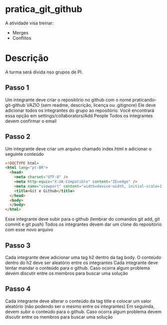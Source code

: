 # pratica_git_github

A atividade visa treinar:

- Merges
- Conflitos

# Descrição
A turma será divida nso grupos de PI.

## Passo 1
Um integrante deve criar o repositório no github com o nome praticando-git-github VAZIO (sem readme, descrição, licença ou .gitignore)
Ele deve adicionar todos os integrantes do grupo ao repositório.
Você encontrará essa opção em settings/collaborators/Add People
Todos os integrantes devem confirmar o email

## Passo 2
Um integrante deve criar um arquivo chamado index.html e adicionar o seguinte conteúdo
```html
<!DOCTYPE html>
<html lang="pt-BR">
  <head>
    <meta charset="UTF-8" />
    <meta http-equiv="X-UA-Compatible" content="IE=edge" />
    <meta name="viewport" content="width=device-width, initial-scale=1.0" />
    <title>Git e Github</title>
  </head>
  <body>
  </body>
</html>
```
Esse integrante deve subir para o github (lembrar do comandos git add, git commit e git push)
Todos os integrantes devem dar um clone do repositório com esse novo arquivo

## Passo 3
Cada integrante deve adicionar uma tag h2 dentro da tag body. 
O conteúdo dentro do h2 deve ser aleatório entre os integrantes
Cada integrante deve tentar mandar o conteúdo para o github. 
Caso ocorra algum problema devem discutir entre os membros para buscar uma solução

## Passo 4
Cada integrante deve alterar o conteúdo da tag title e colocar um valor aleatório (não podendo ser o mesmo entre os integrantes)
Em seguinda, devem subir o conteúdo para o github. 
Caso ocorra algum problema devem discutir entre os membros para buscar uma solução
